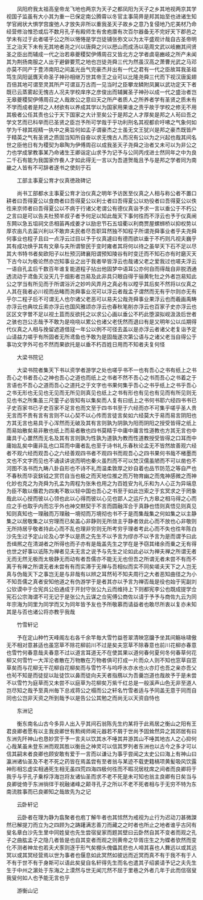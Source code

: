 <!-- { "loadSidebar": true } -->
　　凤阳府我太祖高皇帝龙飞地也两京为天子之都凤阳为天子之乡其地视两京其学视国子监虽有大小其为重一已保定南公腾霄以冬官主事简畀是邦其始至也进诸生知学官阙状大惧学宫废弛人才放失非所以重我圣天子故乡之意乃复侵地乃庀美材乃命经营修治惟恐或后不数月孔子有殿师生有舍庖廪有次百尔器备无不完好天下郡邑之学未有过于此者嗟乎公之所以惓惓是学岂徒铺张弥文以为太平盛观计哉自古圣帝明王之治天下未有无其地者尧之兴以唐舜之兴以厯山而成汤以亳周文武以岐豳其间贤圣之臣出而辅成一代之治若皋夔稷契伊傅周召又皆北方之学者虞亳豳岐之所产未闻其为荆扬南服之人出于避僻要荒之地也岂徒尧舜三代为然虽汉高之萧曹光武之马邓亦莫不同产于豊沛南阳之间盖光岳气完豪杰并出有一代之君有一代之臣故耳我圣祖笃生凤阳诞膺天命圣子神孙相继万世其帝王之业可以比隆尧舜三代而下视汉唐奚翅百倍其地可谓至灵其所产可谓亘万古而一见当时之臣攀龙鳞附凤翼以武功定天下者既已云蒸雾起无愧古人况夫学校庠序之彦俊出而辅翼圣子神孙以成一代之盛治者岂无皋夔稷契伊傅周召之人哉故公之意曰天之所产者质人之所养者学有圣贤之质未有不学而成者是邦之人材欲有以养成其学以为国家用果谁之责乎故于学校之修无不用其极者公任其责也公于天下国家之大计至矣公于是邦之人才厚矣是邦之人茍曰吾之学文艺而已科举而已圣贤之臣岂予所可学哉于乎功利刑名其视都俞吁咈之气象何如学为千禄其视精一执中之奥旨何如孟子谓豪杰之士虽无文王犹兴是邦之豪杰既皆产于精英之气有圣贤之质固当知所自奋以求无愧古人而况有公以为之兴起也哉其间名世之臣他日有为稷契为皋陶为伊傅周召以成我圣天子尧舜之治者又未可以为非公之力也学成掌教事某乃命诸生王卿诣定山求予为记予与公同丙戌进士然同年之中为良二千石有能为我国家作飬人才如此得无一言以为吾道贺哉且予与是邦之学者同为南畿之人皆有不可辞者遂书之使刻于石

　　工部主事夏公育才仪真徳政碑记

　　尚书工部都水主事夏公育才治仪真之明年予访医至仪真之人相与称公者不置口耕者曰吾得夏公以食商者曰吾得夏公以利士者曰吾得夏公以劝役者曰吾得夏公以佚徃来京师者曰吾得夏公以不病于行诸父老谓公有德仪真诣予求一言以垂公于不朽公之言曰是可以告夫杜预羊叔子者予何足以知此哉天下事何徃而不浮云也予于仪真闸东闗以急五坥祠文丞相苖再成姜才以励忠节石五坥衢以利商贾屋螺蛳桥以抑权势以厚农亩凡去菑兴利以不敢弃夫民者尽吾职耳然独不知程子所谓尧舜事业者乎夫尧舜何事业也程子且曰一点浮云过目以予于仪真遽曰有德而欲以垂于不朽则凡视夫巍乎其有成功焕乎其有文章与夫所谓黎民于变时雍者其将何以待之虽举天下石不足以尽其大书特书者矣欧阳子以杜预沉碑襄阳谓预知陵谷有时变迁而不知石亦有时磨灭天下古今以为极论然亦岂知事业之出于我者举皆浮云也哉诸父老之爱我过也嗟夫浮云一语自孔孟后千数百年谁复能道程子拈出他固梦中语耳公亦何自而得哉自非脱洒通透流动于鸢鱼灭没天几于烟影者岂易及此非具只眼自得于骊黄牝牡之外者岂易知此公之学当有所见而于所谓浴沂之妙吟风弄月之真必有以瞠乎其后矣不然将以仪真之人其在我者必川视而岳睹而尧舜事业况可以浮云者哉孟子谓然而无有乎尔则亦无有乎尔二程子后不可谓无人也尔诸父老恶可以易夫公哉尧舜事业果浮云也而羲画禹畴亦浮云也典坟丘索亦浮云也国风雅颂亦浮云也春秋笔削亦浮云也百家子史亦浮云也区区文字曽不足以视土苴而反欲托之以求公心画以垂公不朽此堕涙拟岘汲汲后世者之骇也岂公志哉予不敢为是哓哓以累公也诸父老怃然而退曰有是又明年公以瓜期得代仪真之人相与挽留遮道借冦一年公以例不可径去盖以是亦浮云者诸父老复诣予定山请益力嗟乎有所固者无所鸢鱼也予敢为是固哉遂次第公语与之诸父老当自得公于事功文字外可也不然而果欲托是以垂不朽百姓日用而不知者夫复何怪

　　大梁书院记

　　大梁书院者集天下书以资学者游学之处也嗟乎书不一也有吾心之书有纸上之书吾心之书者吾心之神也吾心之道也而纸上之书者不然不吾心之书而吾心之书着之于言语也不吾心之道而吾心之道托之于文字也书果何集乎吾心之书乎纸上之书乎吾心之书无形也无见也无见而无所见则真见也纸上之书有形也有见也有见而有所见则无见也书之所集虽三尺童子必皆知有以集矣而人复有曰纸上之书何书耶六经四书书已子史百家书已子史百家不足言也而文至于四书书至于六经而亦不可集乎嗟乎圣人贵无言而不贵有言有言则不以心契不以心传而言徒言矣如六经莫大于易而易言阴阳也方其无言也易具于心浑然而无破及其有言则孰为阴孰为阳而阴阳之授受皆得之纸上而易始散矣易非散也纸上而易者散也四书莫精于中庸中庸言性道教也方其无言也中庸具于心噩然而无名及其有言则孰为性孰为道孰为教而性道教授受皆得之口耳而中庸始乱矣中庸非乱也口耳而中庸者乱也至于诗书礼乐春秋论孟无不皆然故善观六经者不观六经而观吾心之六经善观四书者不观四书而观吾心之四书果何书哉不楮墨而文也不文字而见也不诵读讲说而明也秦火虽烈而不可以焚汉儒虽陋而不可以凿也不河图不洛书而九畴八卦自形也不诗不礼而温柔敦厚之妙自着也品节防范之等自严也不春秋而华衮鈇钺之赏罚自当也极之而天地位推之而万物育幽之而鬼神感微之而神化妙也克之为尧舜为孔孟为周程为张朱也用之为百姓安为礼乐和为人心正为异端息为臣不敢以僭君为四夷不敢以轻中国也吾心之书至于如此岂索之于玄冥求之于罔象哉此以心授而彼以心领也此以心得而彼以心见也郢人之运斤九方皋之相马得之心而应之手也取乎内而忘乎外也神交黙契于不言而圆融浑合于真静也悟则真悟见则真见知则真知也一理融而万理融一境彻而万境彻也书不于是而集哉集之何如集之以主静集之以居敬集之以穷理而已矣盖心非静则无所敛主乎静者敛此心而不放也心非敬则无所持居乎敬者持此心而不乱也理非穷则无所考穷乎理者考此心而不失也徃年陈白沙先生过予定山论及心学予以是质之先生不以予言为缪亦不以予言为是而谓予曰此吾缉熈之在清湖者之所得也而子亦有是哉盖先生之学在是予窃其绪余而乗之无有得也世之好事以诋陈为禅者见夫无言之说予与先生之论如此必以为禅夫禅之所谓无者无而无然无极而太极静无而动有者吾儒亦不能无无也但吾之所谓无者未尝不有而不离于有禅之所谓无者未尝有有而实滞于无禅与吾相似而实不同矣嗟夫天下之人岂无真与伪哉天下之事岂无是与非哉有以辨之耳然茍不知夫周行之大者恶知曲径之为小不知吾儒之真者安知他道之有伪游学于是者其亦以予言为禅否哉是役也始于宪副刘公钦谟中于佥宪呉公伯通成于开封守张公九云而维持上下则都宪李公也既成提学佥宪石公宗海谓不可无记于是张公九云谋之佥宪傅公商佐以请于予予与商佐九云为同年宗海为同里为同学而又为同年皆予友也予所敬慕而请益者也敢尽所衷以复亦未知其是与否也诸公将亦教乎我哉

　　竹雪轩记

　　予在定山种竹天峰阁左右各千余竿毎大雪竹益苍翠清映窓牖予坐其间觞咏啸傲无不相对意甚适也虽窓草不除花柳前川不过是矣夫窓草不除春意也前川花柳亦春意也雪竹何春意哉夫春意不过以道言耳道无不在使其果以道何春何夏何冬何春草何花柳又何雪竹一大浑沦者散在万物散在万物者俱可打成一片而众人则不知也窓草自窓草矣而与花柳无干花柳自花柳矣而与雪竹不与呜呼氷亦水也火亦灯也吾之亲亦吾父也茍不知是而徒捉以趾徒饮以鼻而徒向夫天者指鴈以为吾羹岂道也哉故予于是未尝不以雪竹为庭草而又未尝不以庭草为花柳矣万紫千红总是一般溪声山色无非至道人岂尽知之哉予至真州毎下总戎蒋公之榻而公之轩名竹雪者适与予同盖无意于同而自同也公岂非天资之所到哉予以是告公公其勉之而尚无以天资自恃也

　　东洲记

　　衡东南名山古今多异人出入乎其间石翁陈先生约某将于此焉居之衡山之阳有王君良卿者愿有以主我良卿世有勲阀师阃元器若不屑于世尚予固耸然异之其郊居有曰东洲先阡神山也恳妙赏于予一言夫以饮其水不唾其井游其山不唾其地古人之心抑何心哉某虽未登东洲而观其胜以衡岳之神灵可以信其罗列者东洲也以古今之多才可以信其嗣末者良卿也顾安敢有爱于一言而以谦让为事乎尝闻之太史公曰海上有神山曰瀛洲诸仙圣及不老不死之药皆在焉盖尝有至者翁与某迹不载吏籍槁项黄髪吸风饮露神形相忘虚实相通死生相无虽四荒四海四极何徃而不暇况居枕席之间者而良卿将于我乎与乎孔子乗桴浮海岂将友诸仙圣而求不老不死是未可知也翁主良卿有日矣当与良卿徙倚于东洲徜徉于祝融诸峰之颠寻孔子之所以不老不死者相与于无穷不特为东南流胜事而已良卿知之哉故先为之记

　　云卧轩记

　　云卧者在理为静为翕聚者也庖丁解牛者也其怵然为戒视为止行为迟动刀甚微謋然已解提刀而立为之四顾为之踌躇满志善刀而藏之之时者也所止之地者谁乎古冈有叟名章白沙先生里中同姓叟也先生尝宿叟家而题其壁曰云卧然自其不变者而观之孔子之曲肱孟子之隐几者皆是也自其变者而观之则黄帝之华胥庄生之为蝶者欤然而变化不测者神龙也若夫犬豕则逐于形气矣棚头傀儡其悲也人啼其喜也人舞远以或其远冥以或其冥经营焉以世为事者也偃息如此冥然如彼远而近冥而真不有于我不有于人不有于世不有于身斯可以语此矣叟自名轩得先生而名也遣其子绍裘请予记之夫先生生于中州之濵处于东海之上漠然与世无闻兀然不屈于里巷之外者几年于此而信宿叟我叟何如人也予能无言也乎

　　游衡山记

